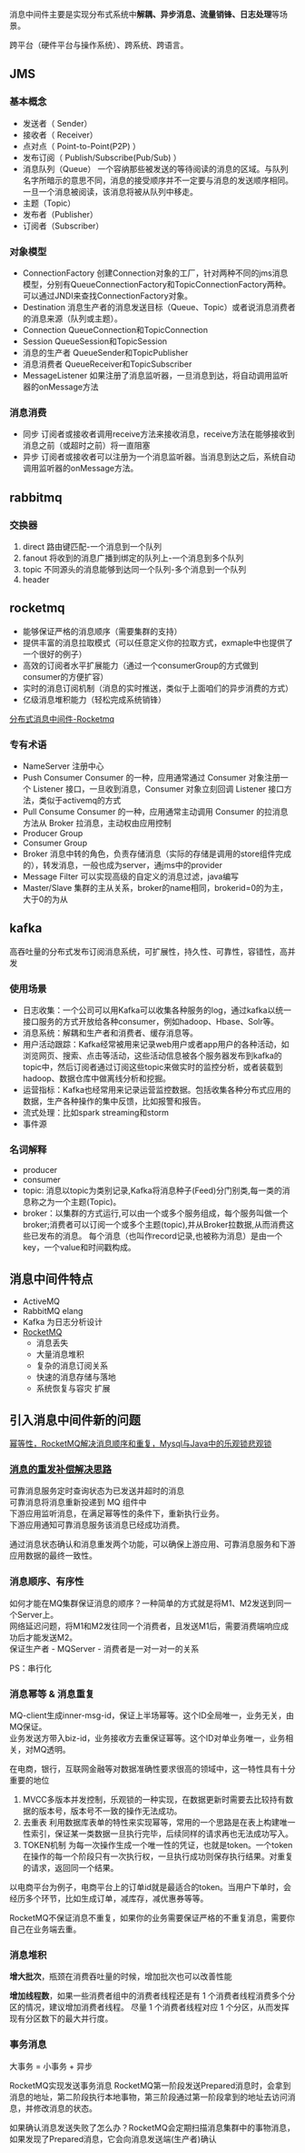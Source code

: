 
消息中间件主要是实现分布式系统中**解耦、异步消息、流量销锋、日志处理**等场景。

跨平台（硬件平台与操作系统）、跨系统、跨语言。

## JMS
### 基本概念
* 发送者（ Sender）
* 接收者（ Receiver）
* 点对点（ Point-to-Point(P2P) ）
* 发布订阅（ Publish/Subscribe(Pub/Sub) ）
* 消息队列（Queue）  一个容纳那些被发送的等待阅读的消息的区域。与队列名字所暗示的意思不同，消息的接受顺序并不一定要与消息的发送顺序相同。
  一旦一个消息被阅读，该消息将被从队列中移走。
* 主题（Topic）
* 发布者（Publisher）
* 订阅者（Subscriber）

### 对象模型
* ConnectionFactory  创建Connection对象的工厂，针对两种不同的jms消息模型，分别有QueueConnectionFactory和TopicConnectionFactory两种。可以通过JNDI来查找ConnectionFactory对象。
* Destination 消息生产者的消息发送目标（Queue、Topic）或者说消息消费者的消息来源（队列或主题）。
* Connection QueueConnection和TopicConnection
* Session QueueSession和TopicSession
* 消息的生产者 QueueSender和TopicPublisher
* 消息消费者 QueueReceiver和TopicSubscriber
* MessageListener 如果注册了消息监听器，一旦消息到达，将自动调用监听器的onMessage方法

### 消息消费
* 同步 订阅者或接收者调用receive方法来接收消息，receive方法在能够接收到消息之前（或超时之前）将一直阻塞
* 异步 订阅者或接收者可以注册为一个消息监听器。当消息到达之后，系统自动调用监听器的onMessage方法。

## rabbitmq
### 交换器
1.	direct 路由键匹配-一个消息到一个队列
2.	fanout 将收到的消息广播到绑定的队列上-一个消息到多个队列
3.	topic 不同源头的消息能够到达同一个队列-多个消息到一个队列
4.	header

## rocketmq
* 能够保证严格的消息顺序（需要集群的支持）
* 提供丰富的消息拉取模式（可以任意定义你的拉取方式，exmaple中也提供了一个很好的例子）
* 高效的订阅者水平扩展能力（通过一个consumerGroup的方式做到consumer的方便扩容）
* 实时的消息订阅机制（消息的实时推送，类似于上面咱们的异步消费的方式）
* 亿级消息堆积能力（轻松完成系统销锋）

[分布式消息中间件-Rocketmq](https://blog.csdn.net/zhangll_2008/article/details/78657177) 

### 专有术语
* NameServer 注册中心
* Push Consumer Consumer 的一种，应用通常通过 Consumer 对象注册一个 Listener 接口，一旦收到消息，Consumer 对象立刻回调 Listener 接口方法，类似于activemq的方式
* Pull Consume Consumer 的一种，应用通常主动调用 Consumer 的拉消息方法从 Broker 拉消息，主动权由应用控制
* Producer Group
* Consumer Group
* Broker 消息中转的角色，负责存储消息（实际的存储是调用的store组件完成的），转发消息，一般也成为server，通jms中的provider
* Message Filter 可以实现高级的自定义的消息过滤，java编写
* Master/Slave 集群的主从关系，broker的name相同，brokerid=0的为主，大于0的为从

## kafka
高吞吐量的分布式发布订阅消息系统，可扩展性，持久性、可靠性，容错性，高并发

### 使用场景
* 日志收集：一个公司可以用Kafka可以收集各种服务的log，通过kafka以统一接口服务的方式开放给各种consumer，例如hadoop、Hbase、Solr等。
* 消息系统：解耦和生产者和消费者、缓存消息等。
* 用户活动跟踪：Kafka经常被用来记录web用户或者app用户的各种活动，如浏览网页、搜索、点击等活动，这些活动信息被各个服务器发布到kafka的topic中，然后订阅者通过订阅这些topic来做实时的监控分析，或者装载到hadoop、数据仓库中做离线分析和挖掘。
* 运营指标：Kafka也经常用来记录运营监控数据。包括收集各种分布式应用的数据，生产各种操作的集中反馈，比如报警和报告。
* 流式处理：比如spark streaming和storm
* 事件源

### 名词解释
* producer
* consumer
* topic: 消息以topic为类别记录,Kafka将消息种子(Feed)分门别类,每一类的消息称之为一个主题(Topic)。
* broker：以集群的方式运行,可以由一个或多个服务组成，每个服务叫做一个broker;消费者可以订阅一个或多个主题(topic),并从Broker拉数据,从而消费这些已发布的消息。
      每个消息（也叫作record记录,也被称为消息）是由一个key，一个value和时间戳构成。
      
## 消息中间件特点
* ActiveMQ
* RabbitMQ elang
* Kafka 为日志分析设计
* [RocketMQ](https://blog.csdn.net/zhangll_2008/article/details/78657177) 
  * 消息丢失
  * 大量消息堆积
  * 复杂的消息订阅关系
  * 快速的消息存储与落地
  * 系统恢复与容灾 扩展


## 引入消息中间件新的问题
[幂等性，RocketMQ解决消息顺序和重复，Mysql与Java中的乐观锁悲观锁](https://blog.csdn.net/yzhou86/article/details/79156458)

### [消息的重发补偿解决思路](https://www.jianshu.com/p/72b41374575d)
可靠消息服务定时查询状态为已发送并超时的消息  
可靠消息将消息重新投递到 MQ 组件中  
下游应用监听消息，在满足幂等性的条件下，重新执行业务。  
下游应用通知可靠消息服务该消息已经成功消费。  

通过消息状态确认和消息重发两个功能，可以确保上游应用、可靠消息服务和下游应用数据的最终一致性。

### 消息顺序、有序性
如何才能在MQ集群保证消息的顺序？一种简单的方式就是将M1、M2发送到同一个Server上。   
网络延迟问题，将M1和M2发往同一个消费者，且发送M1后，需要消费端响应成功后才能发送M2。  
保证生产者 - MQServer - 消费者是一对一对一的关系

PS：串行化

### 消息幂等 & 消息重复
MQ-client生成inner-msg-id，保证上半场幂等。这个ID全局唯一，业务无关，由MQ保证。  
业务发送方带入biz-id，业务接收方去重保证幂等。这个ID对单业务唯一，业务相关，对MQ透明。

在电商，银行，互联网金融等对数据准确性要求很高的领域中，这一特性具有十分重要的地位
1. MVCC多版本并发控制，乐观锁的一种实现，在数据更新时需要去比较持有数据的版本号，版本号不一致的操作无法成功。
2. 去重表 利用数据库表单的特性来实现幂等，常用的一个思路是在表上构建唯一性索引，保证某一类数据一旦执行完毕，后续同样的请求再也无法成功写入。
3. TOKEN机制 为每一次操作生成一个唯一性的凭证，也就是token。一个token在操作的每一个阶段只有一次执行权，一旦执行成功则保存执行结果。对重复的请求，返回同一个结果。

以电商平台为例子，电商平台上的订单id就是最适合的token。当用户下单时，会经历多个环节，比如生成订单，减库存，减优惠券等等。

RocketMQ不保证消息不重复，如果你的业务需要保证严格的不重复消息，需要你自己在业务端去重。

### 消息堆积
**增大批次**，瓶颈在消费吞吐量的时候，增加批次也可以改善性能  

**增加线程数**，如果一些消费者组中的消费者线程还是有 1 个消费者线程消费多个分区的情况，建议增加消费者线程。
尽量 1 个消费者线程对应 1 个分区，从而发挥现有分区数下的最大并行度。

### 事务消息
大事务 = 小事务 + 异步

RocketMQ实现发送事务消息
RocketMQ第一阶段发送Prepared消息时，会拿到消息的地址，第二阶段执行本地事物，第三阶段通过第一阶段拿到的地址去访问消息，并修改消息的状态。

如果确认消息发送失败了怎么办？RocketMQ会定期扫描消息集群中的事物消息，如果发现了Prepared消息，它会向消息发送端(生产者)确认





